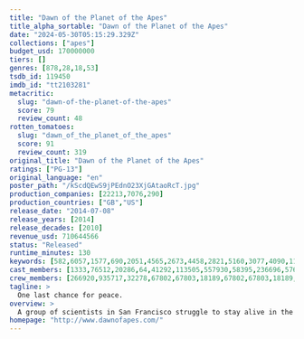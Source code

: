 ```yaml
---
title: "Dawn of the Planet of the Apes"
title_alpha_sortable: "Dawn of the Planet of the Apes"
date: "2024-05-30T05:15:29.329Z"
collections: ["apes"]
budget_usd: 170000000
tiers: []
genres: [878,28,18,53]
tsdb_id: 119450
imdb_id: "tt2103281"
metacritic:
  slug: "dawn-of-the-planet-of-the-apes"
  score: 79
  review_count: 48
rotten_tomatoes:
  slug: "dawn_of_the_planet_of_the_apes"
  score: 91
  review_count: 319
original_title: "Dawn of the Planet of the Apes"
ratings: ["PG-13"]
original_language: "en"
poster_path: "/kScdQEwS9jPEdnO23XjGAtaoRcT.jpg"
production_companies: [22213,7076,290]
production_countries: ["GB","US"]
release_date: "2014-07-08"
release_years: [2014]
release_decades: [2010]
revenue_usd: 710644566
status: "Released"
runtime_minutes: 130
keywords: [582,6057,1577,690,2051,4565,2673,4458,2821,5160,3077,4090,11117,5774,9663,9720,11477,9862,9748,10085,12393,14601,14759,14760,14762,34079,157972,158025,177280,180173,180671,188953,188957,188959,191600,217994,238194,246238,253373,256328,258197,273967,275266,280044,301380,325842,326891,326998]
cast_members: [1333,76512,20286,64,41292,113505,557930,58395,236696,576041,20750,93177,55861,231857,12798,39213,114000,107939,4992,129868,20582,43010,60877,1173099,102786]
crew_members: [266920,935717,32278,67802,67803,18189,67802,67803,18189,58190,9165,2122,181856,36427]
tagline: >
  One last chance for peace.
overview: >
  A group of scientists in San Francisco struggle to stay alive in the aftermath of a plague that is wiping out humanity, while Caesar tries to maintain dominance over his community of intelligent apes.
homepage: "http://www.dawnofapes.com/"
---
```

